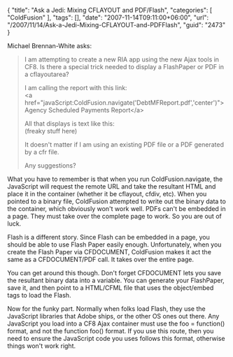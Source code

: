 {
	"title": "Ask a Jedi: Mixing CFLAYOUT and PDF/Flash",
	"categories": [
		"ColdFusion"
	],
	"tags": [],
	"date": "2007-11-14T09:11:00+06:00",
	"url": "/2007/11/14/Ask-a-Jedi-Mixing-CFLAYOUT-and-PDFFlash",
	"guid": "2473"
}

Michael Brennan-White asks:

<blockquote>
<p>
I am attempting to create a new RIA app using the new Ajax
tools in CF8.  Is there a  special trick needed to display a FlashPaper or PDF in a cflayoutarea?  

I am calling the report with this link:<br>
&lt;a
href="javaScript:ColdFusion.navigate('DebtMFReport.pdf','center')"&gt;Agency
Scheduled Payments Report&lt;/a&gt;  

All that displays is text like this:<br>
(freaky stuff here)

It doesn't matter if I am using an existing PDF file or a PDF
generated by a cfr file.  

Any suggestions?
</p>
</blockquote>
<!--more-->
What you have to remember is that when you run ColdFusion.navigate, the JavaScript will request the remote URL and take the resultant HTML and place it in the container (whether it be cflayout, cfdiv, etc). When you pointed to a binary file, ColdFusion attempted to write out the binary data to the container, which obviously won't work well. PDFs can't be embedded in a page. They must take over the complete page to work. So you are out of luck.

Flash is a different story. Since Flash can be embedded in a page, you should be able to use Flash Paper easily enough. Unfortunately, when you create the Flash Paper via CFDOCUMENT, ColdFusion makes it act the same as a CFDOCUMENT/PDF call. It takes over the entire page. 

You can get around this though. Don't forget CFDOCUMENT lets you save the resultant binary data into a variable. You can generate your FlashPaper, save it, and then point to a HTML/CFML file that uses the object/embed tags to load the Flash.

Now for the funky part. Normally when folks load Flash, they use the JavaScript libraries that Adobe ships, or the other OS ones out there. Any JavaScript you load into a CF8 Ajax container must use the foo = function() format, and not the function foo() format. If you use this route, then you need to ensure the JavaScript code you uses follows this format, otherwise things won't work right.